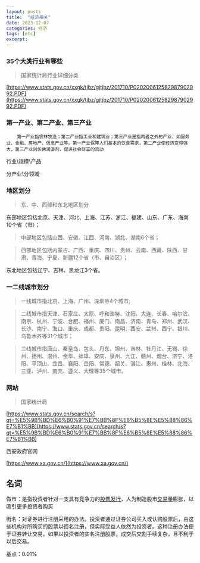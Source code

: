 ```yaml
---
layout: posts
title:  "经济相关"
date: 2023-12-07
categories: 经济
tags: [etc]
excerpt: 
---
```


### 35个大类行业有哪些

> 国家统计局行业详细分类

[https://www.stats.gov.cn/xxgk/tjbz/gjtjbz/201710/P020200612582987902992.PDF](https://www.stats.gov.cn/xxgk/tjbz/gjtjbz/201710/P020200612582987902992.PDF)

### 第一产业、第二产业、第三产业

````
	第一产业指农林牧渔；第二产业指工业和建筑业；第三产业是指两者之外的产业，如服务业、金融、房地产、信息产业等。第一产业保障人们基本的饮食需求，第二产业使经济变得强大，第三产业则仿佛润滑剂，促进社会财富的流动
````

行业\规模\产品

分产业\分领域

### 地区划分

> 东、中、西部和东北地区划分

东部地区包括北京、天津、河北、上海、江苏、浙江、福建、山东、广东、海南10个省（市）；

> 中部地区包括山西、安徽、江西、河南、湖北、湖南6个省；

> 西部地区包括内蒙古、广西、重庆、四川、贵州、云南、西藏、陕西、甘肃、青海、宁夏、新疆12个省（市、自治区）；

东北地区包括辽宁、吉林、黑龙江3个省。

### 一二线城市划分

> 一线城市指北京、上海、广州、深圳等4个城市;

> 二线城市指天津、石家庄、太原、呼和浩特、沈阳、大连、长春、哈尔滨、南京、杭州、宁波、合肥、福州、厦门、南昌、济南、青岛、郑州、武汉、长沙、南宁、海口、重庆、成都、贵阳、昆明、西安、兰州、西宁、银川、乌鲁木齐等31个城市；

> 三线城市指唐山、秦皇岛、包头、丹东、锦州、吉林、牡丹江、无锡、徐州、扬州、温州、金华、蚌埠、安庆、泉州、九江、赣州、烟台、济宁、洛阳、平顶山、宜昌、襄阳、岳阳、常德、韶关、湛江、惠州、桂林、北海、三亚、泸州、南充、遵义、大理等35个城市。

### 网站

> 国家统计局

[https://www.stats.gov.cn/search/s?qt=%E5%9B%BD%E6%B0%91%E7%BB%8F%E6%B5%8E%E5%88%86%E7%B1%BB](https://www.stats.gov.cn/search/s?qt=%E5%9B%BD%E6%B0%91%E7%BB%8F%E6%B5%8E%E5%88%86%E7%B1%BB)

西安政府官网

[https://www.xa.gov.cn/](https://www.xa.gov.cn/)

## 名词

做市：是指投资者针对一支具有竞争力的[股票发行](https://baike.baidu.com/item/%25E8%2582%25A1%25E7%25A5%25A8%25E5%258F%2591%25E8%25A1%258C/9897650?fromModule=lemma_inlink)，人为制造股市[交易量](https://baike.baidu.com/item/%25E4%25BA%25A4%25E6%2598%2593%25E9%2587%258F/4533839?fromModule=lemma_inlink)膨胀，以吸引更多投资者购买

街名：对证券进行注册采用的办法。投资者通过证券公司买入或认购股票后，由这些机构对所购买的股票以街名注册，但实际受益人依然为投资者。这种注册办法便于证券转让交易。如果以投资者的实名注册股票，成交后交割手续复杂，且不利于以后交易。

基点：0.01%